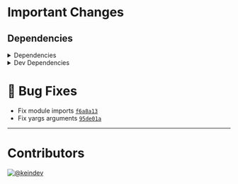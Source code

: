 # Important Changes

## Dependencies

<details>
<summary>Dependencies</summary>

- Changed **[glob](https://www.npmjs.com/package/glob)** from `^8.0.1` to `^8.0.3`
- Changed **[yargs](https://www.npmjs.com/package/yargs)** from `^17.4.1` to `^17.6.2`
- Bumped **[figures](https://www.npmjs.com/package/figures)** from `^4.0.1` to `^5.0.0`

</details>

<details>
<summary>Dev Dependencies</summary>

- Changed **[@tagproject/docs-shared-config](https://www.npmjs.com/package/@tagproject/docs-shared-config)** from `^1.0.4` to `^1.1.1`
- Changed **[@tagproject/vscode-shared-config](https://www.npmjs.com/package/@tagproject/vscode-shared-config)** from `^2.0.0` to `^2.0.4`
- Changed **[@typescript-eslint/eslint-plugin](https://www.npmjs.com/package/@typescript-eslint/eslint-plugin)** from `^5.20.0` to `^5.43.0`
- Changed **[@typescript-eslint/parser](https://www.npmjs.com/package/@typescript-eslint/parser)** from `^5.20.0` to `^5.43.0`
- Changed **[changelog-guru](https://www.npmjs.com/package/changelog-guru)** from `^4.0.5` to `^4.0.6`
- Changed **[eslint](https://www.npmjs.com/package/eslint)** from `^8.13.0` to `^8.28.0`
- Changed **[eslint-plugin-promise](https://www.npmjs.com/package/eslint-plugin-promise)** from `^6.0.0` to `^6.1.1`
- Changed **[prettier](https://www.npmjs.com/package/prettier)** from `^2.6.2` to `^2.7.1`
- Changed **[ts-node](https://www.npmjs.com/package/ts-node)** from `^10.7.0` to `^10.9.1`
- Changed **[typescript](https://www.npmjs.com/package/typescript)** from `^4.6.3` to `^4.9.3`
- Bumped **[@tagproject/ts-package-shared-config](https://www.npmjs.com/package/@tagproject/ts-package-shared-config)** from `^9.0.7` to `^10.0.1`
- Bumped **[@types/glob](https://www.npmjs.com/package/@types/glob)** from `^7.2.0` to `^8.0.0`
- Bumped **[@types/jest](https://www.npmjs.com/package/@types/jest)** from `^27.4.1` to `^29.2.3`
- Bumped **[@types/node](https://www.npmjs.com/package/@types/node)** from `^17.0.25` to `^18.11.9`
- Bumped **[cspell](https://www.npmjs.com/package/cspell)** from `^5.19.7` to `^6.14.3`
- Bumped **[eslint-plugin-jest](https://www.npmjs.com/package/eslint-plugin-jest)** from `^26.1.4` to `^27.1.5`
- Bumped **[husky](https://www.npmjs.com/package/husky)** from `^7.0.4` to `^8.0.2`
- Bumped **[jest](https://www.npmjs.com/package/jest)** from `^27.5.1` to `^29.3.1`
- Bumped **[ts-jest](https://www.npmjs.com/package/ts-jest)** from `^27.1.4` to `^29.0.3`
- Removed **[figma-portal](https://www.npmjs.com/package/figma-portal)**, with `^1.0.1`

</details>

# :bug: Bug Fixes

- Fix module imports [`f6a8a13`](https://github.com/keindev/ghinfo/commit/f6a8a13ac1bf55edf5de1d2a5894b778eb27023d)
- Fix yargs arguments [`95de01a`](https://github.com/keindev/ghinfo/commit/95de01ad37f1ffd25094bcde98565eba1ed6905e)

---

# Contributors

[![@keindev](https://avatars.githubusercontent.com/u/4527292?v=4&s=40)](https://github.com/keindev)
